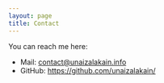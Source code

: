 ```yaml
---
layout: page
title: Contact
---
```


You can reach me here:

- Mail: <contact@unaizalakain.info>
- GitHub: <https://github.com/unaizalakain/>
